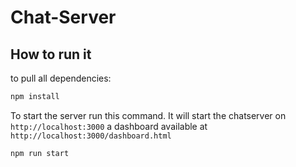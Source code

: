 # Chat-Server

## How to run it
to pull all dependencies:

```bash
npm install
```

To start the server run this command. It will start the chatserver on `http://localhost:3000` a dashboard available at `http://localhost:3000/dashboard.html`
```bash
npm run start
```
